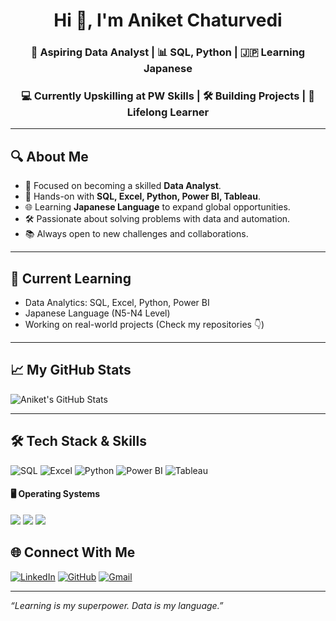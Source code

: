 <h1 align="center">Hi 👋, I'm Aniket Chaturvedi</h1>
<h3 align="center">🌟 Aspiring Data Analyst | 📊 SQL, Python | 🇯🇵 Learning Japanese</h3>
<h3 align="center">💻 Currently Upskilling at PW Skills | 🛠️ Building Projects | 🌱 Lifelong Learner</h3>

---

## 🔍 About Me
- 🎯 Focused on becoming a skilled **Data Analyst**.
- 🔧 Hands-on with **SQL, Excel, Python, Power BI, Tableau**.
- 🌐 Learning **Japanese Language** to expand global opportunities.
- 🛠️ Passionate about solving problems with data and automation.
- 📚 Always open to new challenges and collaborations.

---

## 🚀 Current Learning
- Data Analytics: SQL, Excel, Python, Power BI
- Japanese Language (N5-N4 Level)
- Working on real-world projects (Check my repositories 👇)

---

## 📈 My GitHub Stats
![Aniket's GitHub Stats](https://github-readme-stats.vercel.app/api?username=aniket-chaturvedi&show_icons=true&theme=radical)

---

## 🛠️ Tech Stack & Skills

![SQL](https://img.shields.io/badge/SQL-025E8C?style=for-the-badge&logo=sqlite&logoColor=white)
![Excel](https://img.shields.io/badge/Microsoft%20Excel-217346?style=for-the-badge&logo=microsoft-excel&logoColor=white)
![Python](https://img.shields.io/badge/Python-3776AB?style=for-the-badge&logo=python&logoColor=white)
![Power BI](https://img.shields.io/badge/Power%20BI-F2C811?style=for-the-badge&logo=powerbi&logoColor=black)
![Tableau](https://img.shields.io/badge/Tableau-E97627?style=for-the-badge&logo=tableau&logoColor=white)



#### 🖥 Operating Systems
<p>
  <img src="https://img.shields.io/badge/Linux-FCC624?style=for-the-badge&logo=linux&logoColor=black"/>
  <img src="https://img.shields.io/badge/Windows-0078D6?style=for-the-badge&logo=windows&logoColor=white"/>
  <img src="https://img.shields.io/badge/macOS-000000?style=for-the-badge&logo=apple&logoColor=white"/>
</p>


## 🌐 Connect With Me
[![LinkedIn](https://img.shields.io/badge/LinkedIn-blue?logo=linkedin&style=for-the-badge)](https://www.linkedin.com/in/aniket-chaturvedi-147457374/)
[![GitHub](https://img.shields.io/badge/GitHub-black?logo=github&style=for-the-badge)](https://github.com/aniket-ds-ai)
[![Gmail](https://img.shields.io/badge/Email-red?logo=gmail&style=for-the-badge)](mailto:aniketc.pro@gmail.com)

---

*“Learning is my superpower. Data is my language.”*

